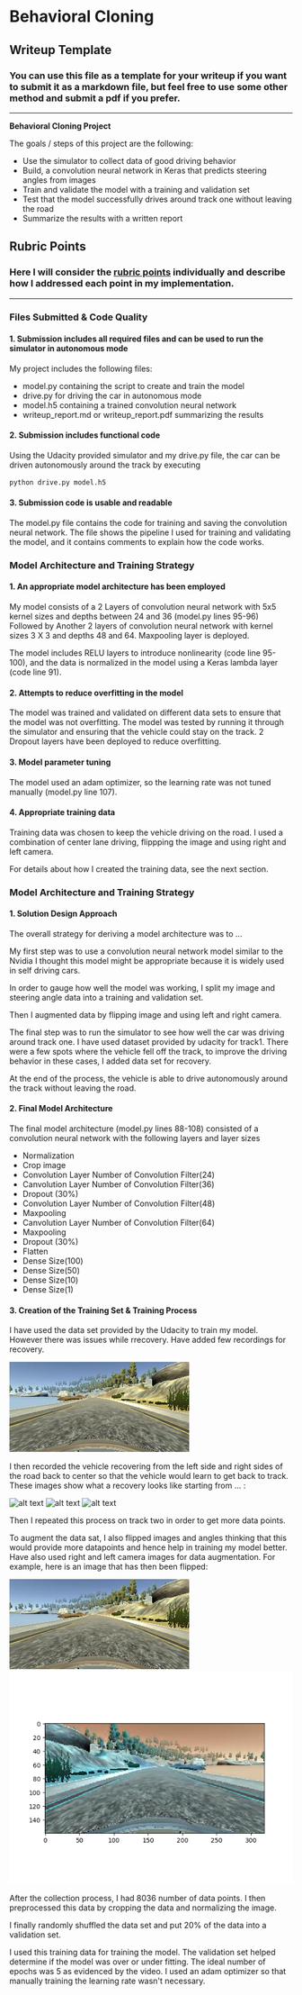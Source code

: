 # **Behavioral Cloning** 

## Writeup Template

### You can use this file as a template for your writeup if you want to submit it as a markdown file, but feel free to use some other method and submit a pdf if you prefer.

---

**Behavioral Cloning Project**

The goals / steps of this project are the following:
* Use the simulator to collect data of good driving behavior
* Build, a convolution neural network in Keras that predicts steering angles from images
* Train and validate the model with a training and validation set
* Test that the model successfully drives around track one without leaving the road
* Summarize the results with a written report


[//]: # (Image References)

[image2]: ./examples/center_2019_07_25_19_34_50_080.jpg "Grayscaling"
[image3]: ./examples/center_2019_07_27_18_34_22_466.jpg "Recovery Image"
[image4]: ./examples/center_2019_07_27_18_34_22_606.jpg "Recovery Image"
[image5]: ./examples/center_2019_07_27_18_34_22_745.jpg "Recovery Image"
[image6]: ./examples/center_2019_07_25_19_34_50_080.jpg "Normal Image"
[image7]: ./examples/Figure_1.png "Flipped Image"

## Rubric Points
### Here I will consider the [rubric points](https://review.udacity.com/#!/rubrics/432/view) individually and describe how I addressed each point in my implementation.  

---
### Files Submitted & Code Quality

#### 1. Submission includes all required files and can be used to run the simulator in autonomous mode

My project includes the following files:
* model.py containing the script to create and train the model
* drive.py for driving the car in autonomous mode
* model.h5 containing a trained convolution neural network 
* writeup_report.md or writeup_report.pdf summarizing the results

#### 2. Submission includes functional code
Using the Udacity provided simulator and my drive.py file, the car can be driven autonomously around the track by executing 
```sh
python drive.py model.h5
```

#### 3. Submission code is usable and readable

The model.py file contains the code for training and saving the convolution neural network. The file shows the pipeline I used for training and validating the model, and it contains comments to explain how the code works.

### Model Architecture and Training Strategy

#### 1. An appropriate model architecture has been employed

My model consists of a 2 Layers of convolution neural network with 5x5 kernel sizes and depths between 24 and 36 (model.py lines 95-96) 
Followed by Another 2 layers of convolution neural network with kernel sizes 3 X 3 and depths 48 and 64.
Maxpooling layer is deployed.

The model includes RELU layers to introduce nonlinearity (code line 95-100), and the data is normalized in the model using a Keras lambda layer (code line 91). 

#### 2. Attempts to reduce overfitting in the model

The model was trained and validated on different data sets to ensure that the model was not overfitting. The model was tested by running it through the simulator and ensuring that the vehicle could stay on the track. 2 Dropout layers have been deployed to reduce overfitting.

#### 3. Model parameter tuning

The model used an adam optimizer, so the learning rate was not tuned manually (model.py line 107).

#### 4. Appropriate training data

Training data was chosen to keep the vehicle driving on the road. I used a combination of center lane driving, flippping the image and using right and left camera. 

For details about how I created the training data, see the next section. 

### Model Architecture and Training Strategy

#### 1. Solution Design Approach

The overall strategy for deriving a model architecture was to ...

My first step was to use a convolution neural network model similar to the Nvidia I thought this model might be appropriate because it is widely used in self driving cars.

In order to gauge how well the model was working, I split my image and steering angle data into a training and validation set. 

Then I augmented data by flipping image and using left and right camera.

The final step was to run the simulator to see how well the car was driving around track one. I have used dataset provided by udacity for track1. There were a few spots where the vehicle fell off the track, to improve the driving behavior in these cases, I added data set for recovery.

At the end of the process, the vehicle is able to drive autonomously around the track without leaving the road.

#### 2. Final Model Architecture

The final model architecture (model.py lines 88-108) consisted of a convolution neural network with the following layers and layer sizes 
* Normalization
* Crop image
* Convolution Layer Number of Convolution Filter(24)
* Canvolution Layer Number of Convolution Filter(36)
* Dropout (30%)
* Convolution Layer Number of Convolution Filter(48)
* Maxpooling
* Canvolution Layer Number of Convolution Filter(64)
* Maxpooling
* Dropout (30%)
* Flatten
* Dense Size(100)
* Dense Size(50)
* Dense Size(10)
* Dense Size(1)



#### 3. Creation of the Training Set & Training Process

I have used the data set provided by the Udacity to train my model. However there was issues while rrecovery. Have added few recordings for recovery.

![alt text][image2]

I then recorded the vehicle recovering from the left side and right sides of the road back to center so that the vehicle would learn to get back to track. These images show what a recovery looks like starting from ... :

![alt text][image3]
![alt text][image4]
![alt text][image5]

Then I repeated this process on track two in order to get more data points.

To augment the data sat, I also flipped images and angles thinking that this would provide more datapoints and hence help in training my model better. Have also used right and left camera images for data augmentation. For example, here is an image that has then been flipped:

![alt text][image6]
![alt text][image7]



After the collection process, I had 8036 number of data points. I then preprocessed this data by cropping the data and normalizing the image.


I finally randomly shuffled the data set and put 20% of the data into a validation set. 

I used this training data for training the model. The validation set helped determine if the model was over or under fitting. The ideal number of epochs was 5 as evidenced by the video. I used an adam optimizer so that manually training the learning rate wasn't necessary.
